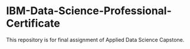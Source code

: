 # IBM-Data-Science-Professional-Certificate

This repository is for final assignment of Applied Data Science Capstone.
